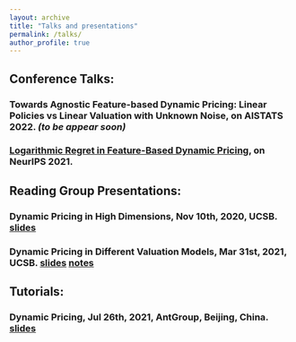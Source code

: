 ```yaml
---
layout: archive
title: "Talks and presentations"
permalink: /talks/
author_profile: true
---
```





## Conference Talks:

###       Towards Agnostic Feature-based Dynamic Pricing: Linear Policies vs Linear Valuation with Unknown Noise, on AISTATS 2022. *(to be appear soon)*

###       [Logarithmic Regret in Feature-Based Dynamic Pricing](https://neurips.cc/virtual/2021/poster/27718), on NeurIPS 2021.


## Reading Group Presentations:

###       Dynamic Pricing in High Dimensions, Nov 10th, 2020, UCSB. [slides](/talks/20201110_reading_group_slides.pdf)

###       Dynamic Pricing in Different Valuation Models, Mar 31st, 2021, UCSB. [slides](/talks/0331reading_group_slides.pdf) [notes](/talks/0331reading_group_notes.pdf)

## Tutorials:

###       Dynamic Pricing, Jul 26th, 2021, AntGroup, Beijing, China. [slides](/talks/20210726_Dynamic_Pricing.pdf)

<!--
{% if site.talkmap_link == true %}

<p style="text-decoration:underline;"><a href="/talkmap.html">See a map of all the places I've given a talk!</a></p>

{% endif %}

{% for post in site.talks reversed %}
  {% include archive-single-talk.html %}
{% endfor %}
-->